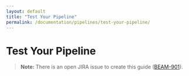 ```yaml
---
layout: default
title: "Test Your Pipeline"
permalink: /documentation/pipelines/test-your-pipeline/
---
```

# Test Your Pipeline

> **Note:** There is an open JIRA issue to create this guide ([BEAM-901](https://issues.apache.org/jira/browse/BEAM-901)).
